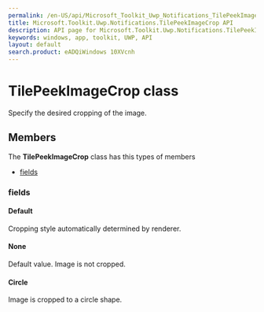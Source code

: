 ```yaml
---
permalink: /en-US/api/Microsoft_Toolkit_Uwp_Notifications_TilePeekImageCrop.htm
title: Microsoft.Toolkit.Uwp.Notifications.TilePeekImageCrop API 
description: API page for Microsoft.Toolkit.Uwp.Notifications.TilePeekImageCrop
keywords: windows, app, toolkit, UWP, API
layout: default
search.product: eADQiWindows 10XVcnh
---
```



# TilePeekImageCrop class

Specify the desired cropping of the image.

## Members

The **TilePeekImageCrop** class has this types of members

* [fields](#fields)

### fields

#### Default

Cropping style automatically determined by renderer.

#### None

Default value. Image is not cropped.

#### Circle

Image is cropped to a circle shape.
